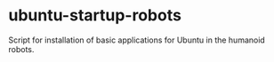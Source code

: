 ﻿# ubuntu-startup-robots
 Script for installation of basic applications for Ubuntu in the humanoid robots.
